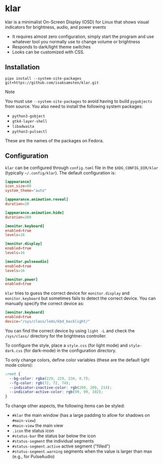 # klar

klar is a minimalist On-Screen Display (OSD) for Linux that shows visual
indicators for brightness, audio, and power events

- It requires almost zero configuration, simply start the program and use
  whatever tool you normally use to change volume or brightness
- Responds to dark/light theme switches
- Looks can be customized with CSS.

## Installation

```
pipx install --system-site-packages git+https://github.com/isaksamsten/klar.git
```

> [!NOTE]
> You must use `--system-site-packages` to avoid having to build `pygobjects`
> from source. You also need to install the following system packages:
>
> - `python3-gobject`
> - `gtk4-layer-shell`
> - `libadwaita`
> - `python3-pulsectl`
>
> These are the names of the packages on Fedora.

## Configuration

`klar` can be configured through `config.toml` file in the
`$XDG_CONFIG_DIR/klar` (typically `~/.config/klar`). The default configuration is:

```toml
[appearance]
icon_size=80
system_theme="auto"

[appearance.animation.reveal]
duration=20

[appearance.animation.hide]
duration=200

[monitor.keyboard]
enabled=true
levels=16

[monitor.display]
enabled=true
levels=16

[monitor.pulseaudio]
enabled=true
levels=16

[monitor.power]
enabled=true
```

`klar` tries to guess the correct device for `monitor.display` and
`monitor.keyboard` but sometimes fails to detect the correct device. You can
manually specify the correct device as:

```toml
[monitor.keyboard]
enabled=true
device="/sys/class/leds/kbd_backlight/"
```

You can find the correct device by using `light -L` and check the `/sys/class/`
directory for the brightness controller.

To configure the style, place a `style.css` (for light mode) and
`style-dark.css` (for dark-mode) in the configuration directory.

To only change colors, define color variables (these are the default light mode
colors):

```css
:root {
  --bg-color: rgba(229, 229, 234, 0.7);
  --fg-color: rgb(72, 72, 74);
  --indicator-inactive-color: rgb(209, 209, 214);
  --indicator-active-color: rgb(99, 99, 102);
}
```

To change other aspects, the following items can be styled:

- `#klar` the main window (has a large padding to allow for shadows on `#main-view`)
- `#main-view` the main view
- `.icon` the status icon
- `#status-bar` the status bar below the icon
- `#status-segment` the individual segments
- `#status-segment.active` active segment ("filled")
- `#status-segment.warning` segments when the value is larger than max (e.g.,
  for PulseAudio)
